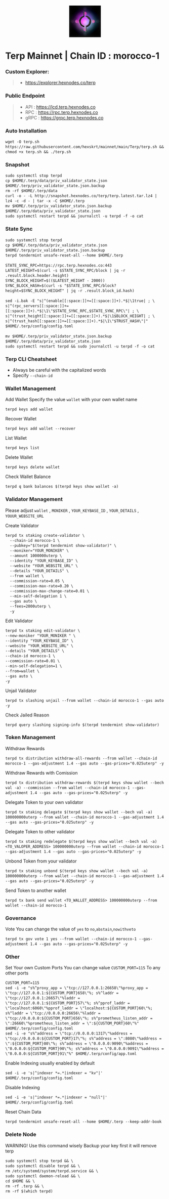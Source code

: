 <p align="center">
  <img height="100" height="auto" src="https://github.com/hexskrt/logos/blob/main/terp.jpeg?raw=true">
</p>

# Terp Mainnet | Chain ID : morocco-1

### Custom Explorer:
>-  https://explorer.hexnodes.co/terp

### Public Endpoint

>- API : https://lcd.terp.hexnodes.co
>- RPC : https://rpc.terp.hexnodes.co
>- gRPC : https://grpc.terp.hexnodes.co

### Auto Installation

```
wget -O terp.sh https://raw.githubusercontent.com/hexskrt/mainnet/main/Terp/terp.sh && chmod +x terp.sh && ./terp.sh
```

### Snapshot

```
sudo systemctl stop terpd
cp $HOME/.terp/data/priv_validator_state.json $HOME/.terp/priv_validator_state.json.backup
rm -rf $HOME/.terp/data
curl -o - -L http://snapshot.hexnodes.co/terp/terp.latest.tar.lz4 | lz4 -c -d - | tar -x -C $HOME/.terp
mv $HOME/.terp/priv_validator_state.json.backup $HOME/.terp/data/priv_validator_state.json
sudo systemctl restart terpd && journalctl -u terpd -f -o cat
```


### State Sync

```
sudo systemctl stop terpd
cp $HOME/.terp/data/priv_validator_state.json $HOME/.terp/priv_validator_state.json.backup
terpd tendermint unsafe-reset-all --home $HOME/.terp

STATE_SYNC_RPC=https://rpc.terp.hexnodes.co:443
LATEST_HEIGHT=$(curl -s $STATE_SYNC_RPC/block | jq -r .result.block.header.height)
SYNC_BLOCK_HEIGHT=$(($LATEST_HEIGHT - 2000))
SYNC_BLOCK_HASH=$(curl -s "$STATE_SYNC_RPC/block?height=$SYNC_BLOCK_HEIGHT" | jq -r .result.block_id.hash)

sed -i.bak -E "s|^(enable[[:space:]]+=[[:space:]]+).*$|\1true| ; \
s|^(rpc_servers[[:space:]]+=[[:space:]]+).*$|\1\"$STATE_SYNC_RPC,$STATE_SYNC_RPC\"| ; \
s|^(trust_height[[:space:]]+=[[:space:]]+).*$|\1$BLOCK_HEIGHT| ; \
s|^(trust_hash[[:space:]]+=[[:space:]]+).*$|\1\"$TRUST_HASH\"|" $HOME/.terp/config/config.toml

mv $HOME/.terp/priv_validator_state.json.backup $HOME/.terp/data/priv_validator_state.json
sudo systemctl restart terpd && sudo journalctl -u terpd -f -o cat
```

### Terp CLI Cheatsheet

- Always be careful with the capitalized words
- Specify `--chain-id`

### Wallet Management

Add Wallet
Specify the value `wallet` with your own wallet name

```
terpd keys add wallet
```

Recover Wallet
```
terpd keys add wallet --recover
```

List Wallet
```
terpd keys list
```

Delete Wallet
```
terpd keys delete wallet
```

Check Wallet Balance
```
terpd q bank balances $(terpd keys show wallet -a)
```

### Validator Management

Please adjust `wallet` , `MONIKER` , `YOUR_KEYBASE_ID` , `YOUR_DETAILS` , `YOUUR_WEBSITE_URL`

Create Validator
```
terpd tx staking create-validator \
  --chain-id morocco-1 \
  --pubkey="$(terpd tendermint show-validator)" \
  --moniker="YOUR_MONIKER" \
  --amount 1000000uterp \
  --identity "YOUR_KEYBASE_ID" \
  --website "YOUR_WEBSITE_URL" \
  --details "YOUR_DETAILS" \
  --from wallet \
  --commission-rate=0.05 \
  --commission-max-rate=0.20 \
  --commission-max-change-rate=0.01 \
  --min-self-delegation 1 \
  --gas auto \
  --fees=2000uterp \
  -y
```

Edit Validator
```
terpd tx staking edit-validator \
--new-moniker "YOUR_MONIKER " \
--identity "YOUR_KEYBASE_ID" \
--website "YOUR_WEBSITE_URL" \
--details "YOUR_DETAILS" \
--chain-id morocco-1 \
--commission-rate=0.01 \
--min-self-delegation=1 \
--from=wallet \
--gas auto \
-y
```


Unjail Validator
```
terpd tx slashing unjail --from wallet --chain-id morocco-1 --gas auto -y
```

Check Jailed Reason
```
terpd query slashing signing-info $(terpd tendermint show-validator)
```

### Token Management

Withdraw Rewards
```
terpd tx distribution withdraw-all-rewards --from wallet --chain-id morocco-1 --gas-adjustment 1.4 --gas auto --gas-prices="0.025uterp" -y
```

Withdraw Rewards with Comission
```
terpd tx distribution withdraw-rewards $(terpd keys show wallet --bech val -a) --commission --from wallet --chain-id morocco-1 --gas-adjustment 1.4 --gas auto --gas-prices="0.025uterp" -y
```

Delegate Token to your own validator
```
terpd tx staking delegate $(terpd keys show wallet --bech val -a) 100000000uterp --from wallet --chain-id morocco-1 --gas-adjustment 1.4 --gas auto --gas-prices="0.025uterp" -y
```

Delegate Token to other validator
```
terpd tx staking redelegate $(terpd keys show wallet --bech val -a) <TO_VALOPER_ADDRESS> 100000000uterp --from wallet --chain-id morocco-1 --gas-adjustment 1.4 --gas auto --gas-prices="0.025uterp" -y
```

Unbond Token from your validator
```
terpd tx staking unbond $(terpd keys show wallet --bech val -a) 100000000uterp --from wallet --chain-id morocco-1 --gas-adjustment 1.4 --gas auto --gas-prices="0.025uterp" -y
```

Send Token to another wallet
```
terpd tx bank send wallet <TO_WALLET_ADDRESS> 100000000uterp --from wallet --chain-id morocco-1
```

### Governance 

Vote
You can change the value of `yes` to `no`,`abstain`,`nowithveto`

```
terpd tx gov vote 1 yes --from wallet --chain-id morocco-1 --gas-adjustment 1.4 --gas auto --gas-prices="0.025uterp" -y
```

### Other

Set Your own Custom Ports
You can change value `CUSTOM_PORT=115` To any other ports
```
CUSTOM_PORT=115
sed -i -e "s%^proxy_app = \"tcp://127.0.0.1:26658\"%proxy_app = \"tcp://127.0.0.1:${CUSTOM_PORT}658\"%; s%^laddr = \"tcp://127.0.0.1:26657\"%laddr = \"tcp://127.0.0.1:${CUSTOM_PORT}57\"%; s%^pprof_laddr = \"localhost:6060\"%pprof_laddr = \"localhost:${CUSTOM_PORT}60\"%; s%^laddr = \"tcp://0.0.0.0:26656\"%laddr = \"tcp://0.0.0.0:${CUSTOM_PORT}656\"%; s%^prometheus_listen_addr = \":26660\"%prometheus_listen_addr = \":${CUSTOM_PORT}60\"%" $HOME/.terp/config/config.toml
sed -i -e "s%^address = \"tcp://0.0.0.0:1317\"%address = \"tcp://0.0.0.0:${CUSTOM_PORT}17\"%; s%^address = \":8080\"%address = \":${CUSTOM_PORT}80\"%; s%^address = \"0.0.0.0:9090\"%address = \"0.0.0.0:${CUSTOM_PORT}90\"%; s%^address = \"0.0.0.0:9091\"%address = \"0.0.0.0:${CUSTOM_PORT}91\"%" $HOME/.terp/config/app.toml
```

Enable Indexing usually enabled by default
```
sed -i -e 's|^indexer *=.*|indexer = "kv"|' $HOME/.terp/config/config.toml
```

Disable Indexing
```
sed -i -e 's|^indexer *=.*|indexer = "null"|' $HOME/.terp/config/config.toml
```

Reset Chain Data
```
terpd tendermint unsafe-reset-all --home $HOME/.terp --keep-addr-book
```

### Delete Node

WARNING! Use this command wisely 
Backup your key first it will remove terp

```
sudo systemctl stop terpd && \
sudo systemctl disable terpd && \
rm /etc/systemd/system/terpd.service && \
sudo systemctl daemon-reload && \
cd $HOME && \
rm -rf .terp && \
rm -rf $(which terpd)
```
